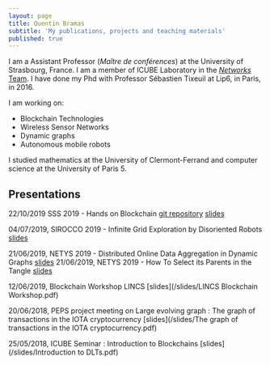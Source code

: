 ```yaml
---
layout: page
title: Quentin Bramas
subtitle: 'My publications, projects and teaching materials'
published: true
---
```



I am a Assistant Professor (*Maître de conférences*) at the University of Strasbourg, France. I am a member of ICUBE Laboratory in the [*Networks* Team](http://icube-reseaux.unistra.fr/fr/index.php/Accueil). I have done my Phd with Professor Sébastien Tixeuil at Lip6, in Paris, in 2016.

I am working on:

 - Blockchain Technologies
 - Wireless Sensor Networks
 - Dynamic graphs
 - Autonomous mobile robots

I studied mathematics at the University of Clermont-Ferrand and computer science at the University of Paris 5.

## Presentations

22/10/2019 SSS 2019 - Hands on Blockchain [git repository](https://git.unistra.fr/bramas/tutorial-sss) [slides](https://git.unistra.fr/bramas/tutorial-sss/raw/master/SSS_tutorial.pdf)

04/07/2019, SIROCCO 2019 - Infinite Grid Exploration by Disoriented Robots [slides](/slides/sirocco2019)

21/06/2019, NETYS 2019 - Distributed Online Data Aggregation in Dynamic Graphs  [slides](/slides/NETYS_2019_DODA.pdf)
21/06/2019, NETYS 2019 - How To Select its Parents in the Tangle  [slides](/slides/NETYS_2019_Tangle.pdf)

12/06/2019, Blockchain Workshop LINCS  [slides](/slides/LINCS Blockchain Workshop.pdf)

20/06/2018, PEPS project meeting on Large evolving graph : The graph of transactions in the IOTA cryptocurrency  [slides](/slides/The graph of transactions in the IOTA cryptocurrency.pdf)

25/05/2018, ICUBE Seminar : Introduction to Blockchains [slides](/slides/Introduction to DLTs.pdf)
